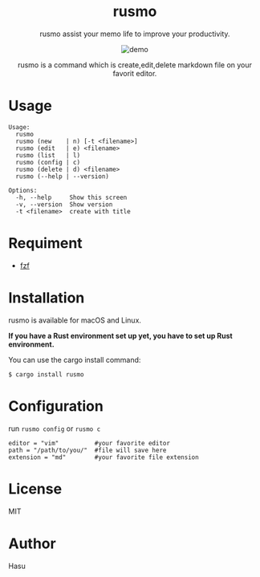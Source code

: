 <div align="center">
<h1>rusmo</h1>
rusmo assist your memo life to improve your productivity.

![demo](https://raw.githubusercontent.com/wiki/hashue/rusmo/images/rusmo-demo.gif)

rusmo is a command which is create,edit,delete markdown file on your favorit editor.
</div>

# Usage
```
Usage:
  rusmo
  rusmo (new    | n) [-t <filename>]
  rusmo (edit   | e) <filename>
  rusmo (list   | l)
  rusmo (config | c)
  rusmo (delete | d) <filename>
  rusmo (--help | --version)

Options:
  -h, --help     Show this screen
  -v, --version  Show version
  -t <filename>  create with title

  ``````

# Requiment
- [fzf](https://github.com/junegunn/fzf)

# Installation
rusmo is available for macOS and Linux.

**If you have a Rust environment set up yet, you have to set up Rust environment.**

You can use the cargo install command:

`$ cargo install rusmo`

# Configuration
run `rusmo config` or `rusmo c`

``````
editor = "vim"          #your favorite editor
path = "/path/to/you/"  #file will save here
extension = "md"        #your favorite file extension

``````
# License
MIT
# Author
Hasu

